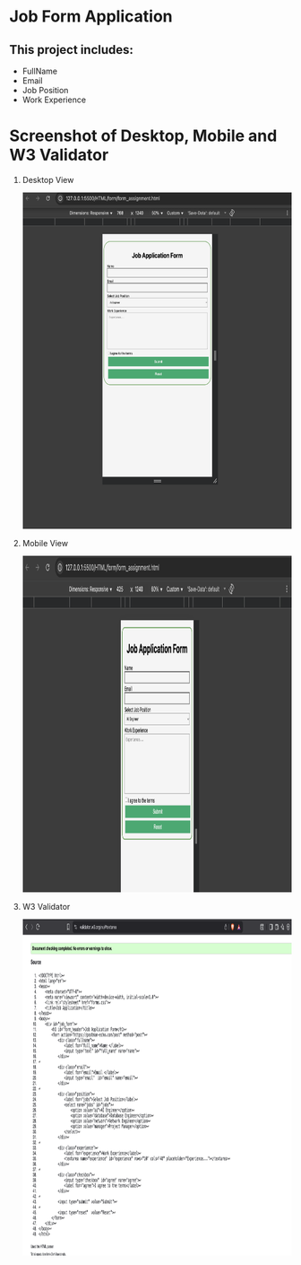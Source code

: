 # Job Form Application

## This project includes:
- FullName
- Email
- Job Position
- Work Experience

# Screenshot of Desktop, Mobile and W3 Validator

1. Desktop View

   <img src="desktop_view.png" width=600px height=600px>

2. Mobile View

   <img src="mobile_view.png" width=600px height=600px>

3. W3 Validator

   <img src="ss_w3cvalidator.png" width=600px height=600px>







